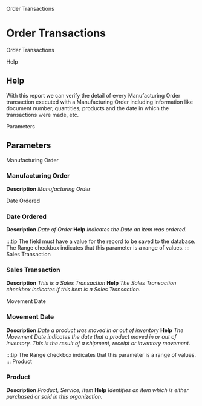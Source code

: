 
Order Transactions
# Order Transactions


Order Transactions

Help
## Help

With this report we can verify the detail of every Manufacturing Order transaction executed with a Manufacturing Order including information like document number, quantities, products and the date in which the transactions were made, etc.

Parameters
## Parameters


Manufacturing Order
### Manufacturing Order

**Description**
 *Manufacturing Order*

Date Ordered
### Date Ordered

**Description**
 *Date of Order*
**Help**
 *Indicates the Date an item was ordered.*

:::tip
The field must have a value for the record to be saved to the database.
The Range checkbox indicates that this parameter is a range of values.
:::
Sales Transaction
### Sales Transaction

**Description**
 *This is a Sales Transaction*
**Help**
 *The Sales Transaction checkbox indicates if this item is a Sales Transaction.*

Movement Date
### Movement Date

**Description**
 *Date a product was moved in or out of inventory*
**Help**
 *The Movement Date indicates the date that a product moved in or out of inventory.  This is the result of a shipment, receipt or inventory movement.*

:::tip
The Range checkbox indicates that this parameter is a range of values.
:::
Product
### Product

**Description**
 *Product, Service, Item*
**Help**
 *Identifies an item which is either purchased or sold in this organization.*
